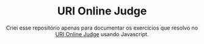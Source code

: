 <h1 align='center'>URI Online Judge</h1>
<p align='center'>Criei esse repositório apenas para documentar os exercícios que resolvo no <a href='https://www.urionlinejudge.com.br/'>URI Online Judge</a> usando Javascript.</p>

 